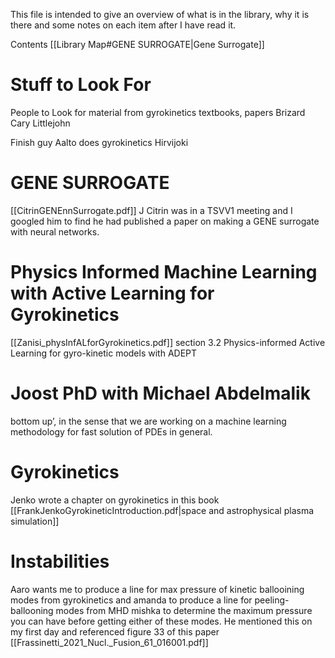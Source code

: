 This file is intended to give an overview of what is in the library, why it is there and some notes on each item after I have read it.

Contents
[[Library Map#GENE SURROGATE|Gene Surrogate]]

# Stuff to Look For
People to Look for material from
gyrokinetics textbooks, papers
Brizard Cary
Littlejohn

Finish guy Aalto does gyrokinetics
Hirvijoki

# GENE SURROGATE
[[CitrinGENEnnSurrogate.pdf]]
J Citrin was in a TSVV1 meeting and I googled him to find he had published a paper on making a GENE surrogate with neural networks.

# Physics Informed Machine Learning with Active Learning for Gyrokinetics
[[Zanisi_physInfALforGyrokinetics.pdf]]
section 3.2 Physics-informed Active Learning for gyro-kinetic models with ADEPT

# Joost PhD with Michael Abdelmalik
bottom up’, in the sense that we are working on a machine learning methodology for fast solution of PDEs in general.

# Gyrokinetics
Jenko wrote a chapter on gyrokinetics in this book
[[FrankJenkoGyrokineticIntroduction.pdf|space and astrophysical plasma simulation]]


# Instabilities
Aaro wants me to produce a line for max pressure of kinetic ballooining modes from gyrokinetics and amanda to produce a line for peeling-ballooning modes from MHD mishka to determine the maximum pressure you can have before getting either of these modes. He mentioned this on my first day and referenced figure 33 of this paper
[[Frassinetti_2021_Nucl._Fusion_61_016001.pdf]]
